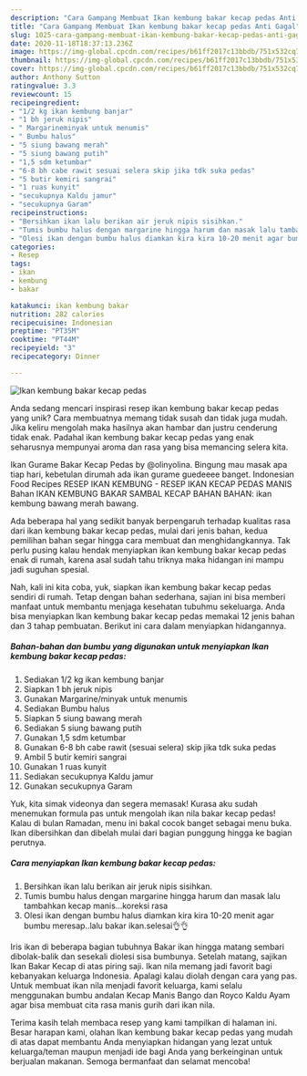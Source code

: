 ```yaml
---
description: "Cara Gampang Membuat Ikan kembung bakar kecap pedas Anti Gagal"
title: "Cara Gampang Membuat Ikan kembung bakar kecap pedas Anti Gagal"
slug: 1025-cara-gampang-membuat-ikan-kembung-bakar-kecap-pedas-anti-gagal
date: 2020-11-18T18:37:13.236Z
image: https://img-global.cpcdn.com/recipes/b61ff2017c13bbdb/751x532cq70/ikan-kembung-bakar-kecap-pedas-foto-resep-utama.jpg
thumbnail: https://img-global.cpcdn.com/recipes/b61ff2017c13bbdb/751x532cq70/ikan-kembung-bakar-kecap-pedas-foto-resep-utama.jpg
cover: https://img-global.cpcdn.com/recipes/b61ff2017c13bbdb/751x532cq70/ikan-kembung-bakar-kecap-pedas-foto-resep-utama.jpg
author: Anthony Sutton
ratingvalue: 3.3
reviewcount: 15
recipeingredient:
- "1/2 kg ikan kembung banjar"
- "1 bh jeruk nipis"
- " Margarineminyak untuk menumis"
- " Bumbu halus"
- "5 siung bawang merah"
- "5 siung bawang putih"
- "1,5 sdm ketumbar"
- "6-8 bh cabe rawit sesuai selera skip jika tdk suka pedas"
- "5 butir kemiri sangrai"
- "1 ruas kunyit"
- "secukupnya Kaldu jamur"
- "secukupnya Garam"
recipeinstructions:
- "Bersihkan ikan lalu berikan air jeruk nipis sisihkan."
- "Tumis bumbu halus dengan margarine hingga harum dan masak lalu tambahkan kecap manis...koreksi rasa"
- "Olesi ikan dengan bumbu halus diamkan kira kira 10-20 menit agar bumbu meresap..lalu bakar ikan.selesai👌👌"
categories:
- Resep
tags:
- ikan
- kembung
- bakar

katakunci: ikan kembung bakar 
nutrition: 282 calories
recipecuisine: Indonesian
preptime: "PT35M"
cooktime: "PT44M"
recipeyield: "3"
recipecategory: Dinner

---
```



![Ikan kembung bakar kecap pedas](https://img-global.cpcdn.com/recipes/b61ff2017c13bbdb/751x532cq70/ikan-kembung-bakar-kecap-pedas-foto-resep-utama.jpg)

Anda sedang mencari inspirasi resep ikan kembung bakar kecap pedas yang unik? Cara membuatnya memang tidak susah dan tidak juga mudah. Jika keliru mengolah maka hasilnya akan hambar dan justru cenderung tidak enak. Padahal ikan kembung bakar kecap pedas yang enak seharusnya mempunyai aroma dan rasa yang bisa memancing selera kita.

Ikan Gurame Bakar Kecap Pedas by @olinyolina. Bingung mau masak apa tiap hari, kebetulan dirumah ada ikan gurame guedeeee banget. Indonesian Food Recipes RESEP IKAN KEMBUNG - RESEP IKAN KECAP PEDAS MANIS Bahan IKAN KEMBUNG BAKAR SAMBAL KECAP BAHAN BAHAN: ikan kembung bawang merah bawang.

Ada beberapa hal yang sedikit banyak berpengaruh terhadap kualitas rasa dari ikan kembung bakar kecap pedas, mulai dari jenis bahan, kedua pemilihan bahan segar hingga cara membuat dan menghidangkannya. Tak perlu pusing kalau hendak menyiapkan ikan kembung bakar kecap pedas enak di rumah, karena asal sudah tahu triknya maka hidangan ini mampu jadi suguhan spesial.


Nah, kali ini kita coba, yuk, siapkan ikan kembung bakar kecap pedas sendiri di rumah. Tetap dengan bahan sederhana, sajian ini bisa memberi manfaat untuk membantu menjaga kesehatan tubuhmu sekeluarga. Anda bisa menyiapkan Ikan kembung bakar kecap pedas memakai 12 jenis bahan dan 3 tahap pembuatan. Berikut ini cara dalam menyiapkan hidangannya.

<!--inarticleads1-->

##### Bahan-bahan dan bumbu yang digunakan untuk menyiapkan Ikan kembung bakar kecap pedas:

1. Sediakan 1/2 kg ikan kembung banjar
1. Siapkan 1 bh jeruk nipis
1. Gunakan  Margarine/minyak untuk menumis
1. Sediakan  Bumbu halus
1. Siapkan 5 siung bawang merah
1. Sediakan 5 siung bawang putih
1. Gunakan 1,5 sdm ketumbar
1. Gunakan 6-8 bh cabe rawit (sesuai selera) skip jika tdk suka pedas
1. Ambil 5 butir kemiri sangrai
1. Gunakan 1 ruas kunyit
1. Sediakan secukupnya Kaldu jamur
1. Gunakan secukupnya Garam


Yuk, kita simak videonya dan segera memasak! Kurasa aku sudah menemukan formula pas untuk mengolah ikan nila bakar kecap pedas! Kalau di bulan Ramadan, menu ini bakal cocok banget sebagai menu buka. Ikan dibersihkan dan dibelah mulai dari bagian punggung hingga ke bagian perutnya. 

<!--inarticleads2-->

##### Cara menyiapkan Ikan kembung bakar kecap pedas:

1. Bersihkan ikan lalu berikan air jeruk nipis sisihkan.
1. Tumis bumbu halus dengan margarine hingga harum dan masak lalu tambahkan kecap manis...koreksi rasa
1. Olesi ikan dengan bumbu halus diamkan kira kira 10-20 menit agar bumbu meresap..lalu bakar ikan.selesai👌👌


Iris ikan di beberapa bagian tubuhnya Bakar ikan hingga matang sembari dibolak-balik dan sesekali diolesi sisa bumbunya. Setelah matang, sajikan Ikan Bakar Kecap di atas piring saji. Ikan nila memang jadi favorit bagi kebanyakan keluarga Indonesia. Apalagi kalau diolah dengan cara yang pas. Untuk membuat ikan nila menjadi favorit keluarga, kami selalu menggunakan bumbu andalan Kecap Manis Bango dan Royco Kaldu Ayam agar bisa membuat cita rasa manis gurih dari ikan nila. 

Terima kasih telah membaca resep yang kami tampilkan di halaman ini. Besar harapan kami, olahan Ikan kembung bakar kecap pedas yang mudah di atas dapat membantu Anda menyiapkan hidangan yang lezat untuk keluarga/teman maupun menjadi ide bagi Anda yang berkeinginan untuk berjualan makanan. Semoga bermanfaat dan selamat mencoba!
